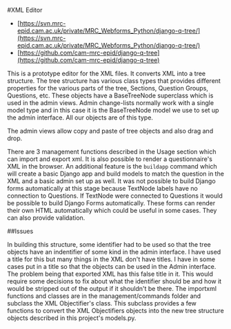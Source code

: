 #XML Editor

* [https://svn.mrc-epid.cam.ac.uk/private/MRC_Webforms_Python/django-q-tree/](https://svn.mrc-epid.cam.ac.uk/private/MRC_Webforms_Python/django-q-tree/)
* [https://github.com/cam-mrc-epid/django-q-tree](https://github.com/cam-mrc-epid/django-q-tree)

This is a prototype editor for the XML files.  It converts XML into a tree structure.  The tree structure has various class types that provides different properties for the various parts of the tree, Sections, Question Groups, Questions, etc.  These objects have a BaseTreeNode superclass which is used in the admin views.  Admin change-lists normally work with a single model type and in this case it is the BaseTreeNode model we use to set up the admin interface.  All our objects are of this type.  

The admin views allow copy and paste of tree objects and also drag and drop.  

There are 3 management functions described in the Usage section which can import and export xml.  It is also possible to render a questionnaire's XML in the browser.  An additional feature is the `buildapp` command which will create a basic Django app and build models to match the question in the XML and a basic admin set up as well.  It was not possible to build Django forms automatically at this stage because TextNode labels have no connection to Questions.  If TextNode were connected to Questions it would be possible to build Django Forms automatically.  These forms can render their own HTML automatically which could be useful in some cases.  They can also provide validation.

##Issues

In building this structure, some identifier had to be used so that the tree objects have an indentifier of some kind in the admin interface.  I have used a title for this but many things in the XML don't have titles.  I have in some cases put in a title so that the objects can be used in the Admin interface.  The problem being that exported XML has this false title in it.  This would require some decisions to fix about what the identifier should be and how it would be stripped out of the output if it shouldn't be there.  The importxml functions and classes are in the management/commands folder and subclass the XML Objectifier's class.  This subclass provides a few functions to convert the XML Objectifiers objects into the new tree structure objects described in this project's models.py.
